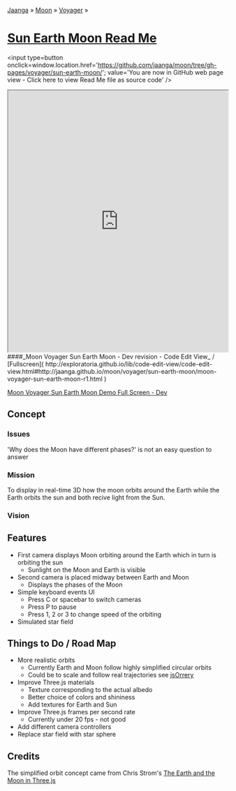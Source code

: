 [Jaanga]( http://jaanga.github.io/ ) &raquo; [Moon]( http://jaanga.github.io/moon/ ) &raquo; [Voyager]( http://jaanga.github.io/moon/voyager/ ) &raquo;

[Sun Earth Moon Read Me]( index.html )
===

<span style=display:none; >[You are now in GitHub source code view - click here to view Read Me file as a web page]( http://jaanga.github.io/moon/voyager/sun-earth-moon/index.html "View file as a web page." ) </span>
<input type=button onclick=window.location.href='https://github.com/jaanga/moon/tree/gh-pages/voyager/sun-earth-moon/'; value='You are now in GitHub web page view - Click here to view Read Me file as source code' />


<iframe src="http://exploratoria.github.io/lib/code-edit-view/code-edit-view.html#http://jaanga.github.io/moon/voyager/sun-earth-moon/moon-voyager-sun-earth-moon-r1.html" width=100% height=600px ></iframe>  
####_Moon Voyager Sun Earth Moon - Dev revision - Code Edit View_ /  [Fullscreen]( http://exploratoria.github.io/lib/code-edit-view/code-edit-view.html#http://jaanga.github.io/moon/voyager/sun-earth-moon/moon-voyager-sun-earth-moon-r1.html )


[Moon Voyager Sun Earth Moon Demo Full Screen - Dev]( http://jaanga.github.io/moon/voyager/sun-earth-moon/dev/ )

## Concept

### Issues

'Why does the Moon have different phases?' is not an easy question to answer

### Mission

To display in real-time 3D how the moon orbits around the Earth while the Earth orbits the sun and both recive light from the Sun.

### Vision


## Features

* First camera displays Moon orbiting around the Earth which in turn is orbiting the sun
	* Sunlight on the Moon and Earth is visible
* Second camera is placed midway between Earth and Moon
	* Displays the phases of the Moon
* Simple keyboard events UI
	* Press C or spacebar to switch cameras
	* Press P to pause
	* Press 1, 2 or 3 to change speed of the orbiting
* Simulated star field

## Things to Do / Road Map

* More realistic orbits
	* Currently Earth and Moon follow highly simplified circular orbits
	* Could be to scale and follow real trajectories see [jsOrrery]( http://mgvez.github.io/jsorrery/ )
* Improve Three.js materials 
	* Texture corresponding to the actual albedo
	* Better choice of colors and shininess
	* Add textures for Earth and Sun
* Improve Three.js frames per second rate
	* Currently under 20 fps - not good
* Add different camera controllers
* Replace star field with star sphere

## Credits

The simplified orbit concept came from Chris Strom's [The Earth and the Moon in Three.js]( http://japhr.blogspot.com/2013/01/the-earth-and-moon-in-threejs.html )

